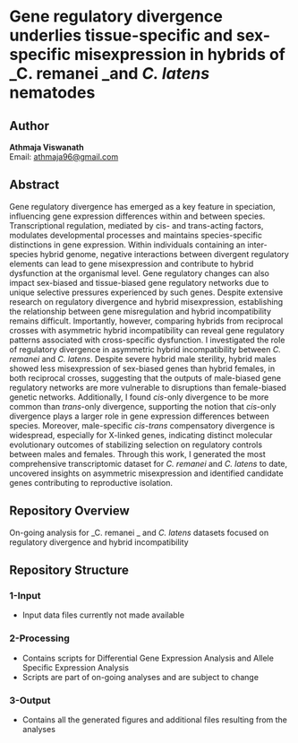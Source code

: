# Gene regulatory divergence underlies tissue-specific and sex-specific misexpression in hybrids of _C. remanei _and _C. latens_ nematodes

## Author
**Athmaja Viswanath**  
Email: [athmaja96@gmail.com](mailto:athmaja96@gmail.com)  

## Abstract
Gene regulatory divergence has emerged as a key feature in speciation, influencing gene expression differences within and between species. Transcriptional regulation, mediated by cis- and trans-acting factors, modulates developmental processes and maintains species-specific distinctions in gene expression. Within individuals containing an inter-species hybrid genome, negative interactions between divergent regulatory elements can lead to gene misexpression and contribute to hybrid dysfunction at the organismal level. Gene regulatory changes can also impact sex-biased and tissue-biased gene regulatory networks due to unique selective pressures experienced by such genes. Despite extensive research on regulatory divergence and hybrid misexpression, establishing the relationship between gene misregulation and hybrid incompatibility remains difficult. Importantly, however, comparing hybrids from reciprocal crosses with asymmetric hybrid incompatibility can reveal gene regulatory patterns associated with cross-specific dysfunction. I investigated the role of regulatory divergence in asymmetric hybrid incompatibility between _C. remanei_ and _C. latens_. Despite severe hybrid male sterility, hybrid males showed less misexpression of sex-biased genes than hybrid females, in both reciprocal crosses, suggesting that the outputs of male-biased gene regulatory networks are more vulnerable to disruptions than female-biased genetic networks. Additionally, I found _cis_-only divergence to be more common than _trans_-only divergence, supporting the notion that _cis_-only divergence plays a larger role in gene expression differences between species. Moreover, male-specific _cis-trans_ compensatory divergence is widespread, especially for X-linked genes, indicating distinct molecular evolutionary outcomes of stabilizing selection on regulatory controls between males and females. Through this work, I generated the most comprehensive transcriptomic dataset for _C. remanei_ and _C. latens_ to date, uncovered insights on asymmetric misexpression and identified candidate genes contributing to reproductive isolation.

## Repository Overview
On-going analysis for _C. remanei _ and _C. latens_ datasets focused on regulatory divergence and hybrid incompatibility

## Repository Structure

### 1-Input
- Input data files currently not made available

### 2-Processing
- Contains scripts for Differential Gene Expression Analysis and Allele Specific Expression Analysis
- Scripts are part of on-going analyses and are subject to change

### 3-Output
- Contains all the generated figures and additional files resulting from the analyses
